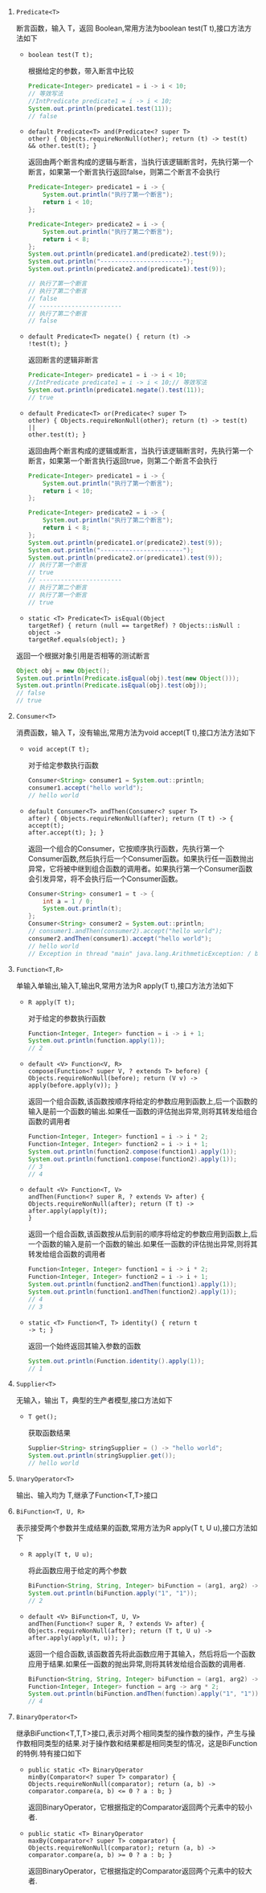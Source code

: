 1. <code>Predicate&lt;T></code>

    断言函数，输入 T，返回 Boolean,常用方法为boolean test(T t),接口方法方法如下

    * <code>boolean test(T t);</code>
    
        根据给定的参数，带入断言中比较

        ```java
        Predicate<Integer> predicate1 = i -> i < 10;
        // 等效写法
        //IntPredicate predicate1 = i -> i < 10;
        System.out.println(predicate1.test(11));
        // false
        ```

    * <code>default Predicate&lt;T> and(Predicate<? super T> other) {
        Objects.requireNonNull(other);
        return (t) -> test(t) && other.test(t);
    }</code>

        返回由两个断言构成的逻辑与断言，当执行该逻辑断言时，先执行第一个断言，如果第一个断言执行返回false，则第二个断言不会执行

        ```java
        Predicate<Integer> predicate1 = i -> {
            System.out.println("执行了第一个断言");
            return i < 10;
        };

        Predicate<Integer> predicate2 = i -> {
            System.out.println("执行了第二个断言");
            return i < 8;
        };
        System.out.println(predicate1.and(predicate2).test(9));
        System.out.println("-----------------------");
        System.out.println(predicate2.and(predicate1).test(9));

        // 执行了第一个断言
        // 执行了第二个断言
        // false
        // -----------------------
        // 执行了第二个断言
        // false
        ```

    * <code>default Predicate&lt;T> negate() {
        return (t) -> !test(t);
    }</code>

        返回断言的逻辑非断言

        ```java
        Predicate<Integer> predicate1 = i -> i < 10;
        //IntPredicate predicate1 = i -> i < 10;// 等效写法
        System.out.println(predicate1.negate().test(11));
        // true
        ```

    * <code>default Predicate&lt;T> or(Predicate<? super T> other) {
        Objects.requireNonNull(other);
        return (t) -> test(t) || other.test(t);
    }</code>

        返回由两个断言构成的逻辑或断言，当执行该逻辑断言时，先执行第一个断言，如果第一个断言执行返回true，则第二个断言不会执行

        ```java
        Predicate<Integer> predicate1 = i -> {
            System.out.println("执行了第一个断言");
            return i < 10;
        };

        Predicate<Integer> predicate2 = i -> {
            System.out.println("执行了第二个断言");
            return i < 8;
        };
        System.out.println(predicate1.or(predicate2).test(9));
        System.out.println("-----------------------");
        System.out.println(predicate2.or(predicate1).test(9));
        // 执行了第一个断言
        // true
        // -----------------------
        // 执行了第二个断言
        // 执行了第一个断言
        // true
        ```

    * <code>static &lt;T> Predicate&lt;T> isEqual(Object targetRef) {
        return (null == targetRef)
                ? Objects::isNull
                : object -> targetRef.equals(object);
    }</code>

    返回一个根据对象引用是否相等的测试断言

    ```java
    Object obj = new Object();
    System.out.println(Predicate.isEqual(obj).test(new Object()));
    System.out.println(Predicate.isEqual(obj).test(obj));
    // false
    // true
    ```

2. <code>Consumer&lt;T></code>

    消费函数，输入 T，没有输出,常用方法为void accept(T t),接口方法方法如下

    * <code>void accept(T t);</code>

        对于给定参数执行函数

        ```java
        Consumer<String> consumer1 = System.out::println;
        consumer1.accept("hello world");
        // hello world
        ```

    * <code>default Consumer&lt;T> andThen(Consumer<? super T> after) {
        Objects.requireNonNull(after);
        return (T t) -> { accept(t); after.accept(t); };
    }</code>

        返回一个组合的Consumer，它按顺序执行函数，先执行第一个Consumer函数,然后执行后一个Consumer函数。如果执行任一函数抛出异常，它将被中继到组合函数的调用者。如果执行第一个Consumer函数会引发异常，将不会执行后一个Consumer函数。

        ```java
        Consumer<String> consumer1 = t -> {
            int a = 1 / 0;
            System.out.println(t);
        };
        Consumer<String> consumer2 = System.out::println;
        // consumer1.andThen(consumer2).accept("hello world");
        consumer2.andThen(consumer1).accept("hello world");
        // hello world
        // Exception in thread "main" java.lang.ArithmeticException: / by zero
        ````

3. <code>Function&lt;T,R></code>

    单输入单输出,输入T,输出R,常用方法为R apply(T t),接口方法方法如下

    * <code>R apply(T t);</code>

        对于给定的参数执行函数

        ```java
        Function<Integer, Integer> function = i -> i + 1;
        System.out.println(function.apply(1));
        // 2
        ```

    * <code>default &lt;V> Function<V, R> compose(Function<? super V, ? extends T> before) {
        Objects.requireNonNull(before);
        return (V v) -> apply(before.apply(v));
    }</code>

       返回一个组合函数,该函数按顺序将给定的参数应用到函数上,后一个函数的输入是前一个函数的输出.如果任一函数的评估抛出异常,则将其转发给组合函数的调用者

       ```java
       Function<Integer, Integer> function1 = i -> i * 2;
       Function<Integer, Integer> function2 = i -> i + 1;
       System.out.println(function2.compose(function1).apply(1));
       System.out.println(function1.compose(function2).apply(1));
       // 3
       // 4
       ```

    * <code>default &lt;V> Function<T, V> andThen(Function<? super R, ? extends V> after) {
        Objects.requireNonNull(after);
        return (T t) -> after.apply(apply(t));
    }</code>

        返回一个组合函数,该函数按从后到前的顺序将给定的参数应用到函数上,后一个函数的输入是前一个函数的输出.如果任一函数的评估抛出异常,则将其转发给组合函数的调用者

        ```java
        Function<Integer, Integer> function1 = i -> i * 2;
        Function<Integer, Integer> function2 = i -> i + 1;
        System.out.println(function2.andThen(function1).apply(1));
        System.out.println(function1.andThen(function2).apply(1));
        // 4
        // 3
        ```

    * <code>static &lt;T> Function<T, T> identity() {
        return t -> t;
    }</code>

        返回一个始终返回其输入参数的函数

        ```java
        System.out.println(Function.identity().apply(1));
        // 1
        ```

4. <code>Supplier&lt;T></code>

    无输入，输出 T，典型的生产者模型,接口方法如下

    * <code>T get();</code>

        获取函数结果

        ```java
        Supplier<String> stringSupplier = () -> "hello world";
        System.out.println(stringSupplier.get());
        // hello world
        ```

5. <code>UnaryOperator&lt;T></code>

    输出、输入均为 T,继承了Function<T,T>接口

6. <code>BiFunction<T, U, R></code>

    表示接受两个参数并生成结果的函数,常用方法为R apply(T t, U u),接口方法如下

    * <code>R apply(T t, U u);</code>

        将此函数应用于给定的两个参数

        ```java
        BiFunction<String, String, Integer> biFunction = (arg1, arg2) -> Integer.parseInt(arg1) + Integer.parseInt(arg2);
        System.out.println(biFunction.apply("1", "1"));
        // 2
        ```

    * <code>default &lt;V> BiFunction<T, U, V> andThen(Function<? super R, ? extends V> after) {
        Objects.requireNonNull(after);
        return (T t, U u) -> after.apply(apply(t, u));
    }</code>

        返回一个组合函数,该函数首先将此函数应用于其输入，然后将后一个函数应用于结果.如果任一函数的抛出异常,则将其转发给组合函数的调用者.

        ```java
        BiFunction<String, String, Integer> biFunction = (arg1, arg2) -> Integer.parseInt(arg1) + Integer.parseInt(arg2);
        Function<Integer, Integer> function = arg -> arg * 2;
        System.out.println(biFunction.andThen(function).apply("1", "1"));
        // 4
        ```

7. <code>BinaryOperator&lt;T></code>

    继承BiFunction<T,T,T>接口,表示对两个相同类型的操作数的操作，产生与操作数相同类型的结果.对于操作数和结果都是相同类型的情况，这是BiFunction的特例.特有接口如下

    * <code>public static &lt;T> BinaryOperator<T> minBy(Comparator<? super T> comparator) {
        Objects.requireNonNull(comparator);
        return (a, b) -> comparator.compare(a, b) <= 0 ? a : b;
    }</code>

        返回BinaryOperator，它根据指定的Comparator返回两个元素中的较小者.

    * <code>public static &lt;T> BinaryOperator<T> maxBy(Comparator<? super T> comparator) {
        Objects.requireNonNull(comparator);
        return (a, b) -> comparator.compare(a, b) >= 0 ? a : b;
    }</code>

        返回BinaryOperator，它根据指定的Comparator返回两个元素中的较大者.

